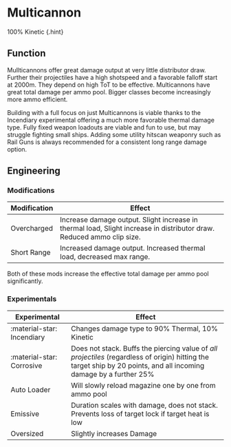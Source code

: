 # Multicannon

100% Kinetic
{.hint}

## Function

Mullticannons offer great damage output at very little distributor draw. Further their projectiles have a high shotspeed and a favorable falloff start at 2000m. They depend on high ToT to be effective. Multicannons have great total damage per ammo pool. Bigger classes become increasingly more ammo efficient.

Building with a full focus on just Multicannons is viable thanks to the Incendiary experimental offering a much more favorable thermal damage type. Fully fixed weapon loadouts are viable and fun to use, but may struggle fighting small ships. Adding some utility hitscan weaponry such as Rail Guns is always recommended for a consistent long range damage option.

## Engineering
### Modifications

|Modification|Effect|
|-|-|
|Overcharged|Increase damage output. Slight increase in thermal load, Slight increase in distributor draw. Reduced ammo clip size. |
|Short Range|Increased damage output. Increased thermal load, decreased max range. |

Both of these mods increase the effective total damage per ammo pool significantly.

### Experimentals

|Experimental|Effect|
|-|-|
|:material-star: Incendiary|Changes damage type to 90% Thermal, 10% Kinetic|
|:material-star: Corrosive|Does not stack. Buffs the piercing value of *all projectiles* (regardless of origin) hitting the target ship by 20 points, and all incoming damage by a further 25%|
|Auto Loader|Will slowly reload magazine one by one from ammo pool|
|Emissive|Duration scales with damage, does not stack. Prevents loss of target lock if target heat is low|
|Oversized|Slightly increases Damage|

